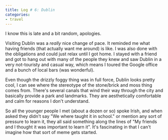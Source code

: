```yaml
---
title: Log # 6: Dublin
categories:
- travel
---
```


I know this is late and a bit random, apologies.

Visiting Dublin was a _really_ nice change of pace.  It reminded me what having friends (that actually want me around) is like.  I was also done with the obligations and could just relax until I got home.  I stayed with a friend and got to hang out with many of the people they knew and saw Dublin in a very not-touristy and casual way, which means I toured the Google office and a bunch of local bars (was wonderful).

Even though the drizzly foggy thing was in full force, Dublin looks pretty cool, I can see where the stereotype of the stone/brick and moss thing comes from.  There's several canals that wind their way through the city and basically provide a park and landmarks.  They are aesthetically comfortable and calm for reasons I don't understand.

So all the younger people I met (about a dozen or so) spoke Irish, and when asked they didn't say "We where taught it in school." or mention any sort of pressure to learn it, they all said something along the lines of "My friends and I thought it was important to learn it".  It's fascinating in that I can't imagine how that sort of meme gets started.
